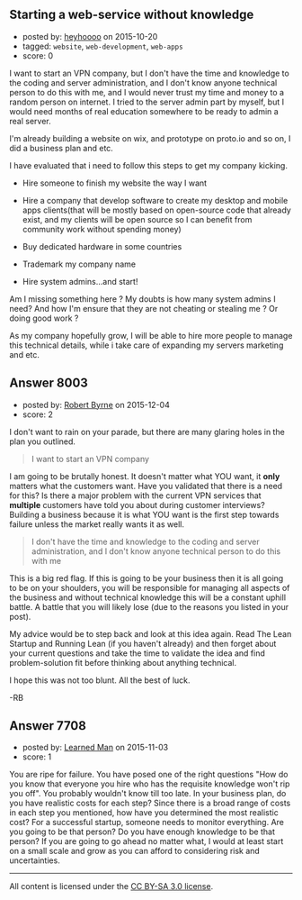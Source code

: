 ## Starting a web-service without knowledge

- posted by: [heyhoooo](https://stackexchange.com/users/7156167/heyhoooo) on 2015-10-20
- tagged: `website`, `web-development`, `web-apps`
- score: 0

I want to start an VPN company, but I don't have the time and knowledge to the coding and server administration, and I don't know anyone technical person to do this with me, and I would never trust my time and money to a random person on internet. I tried to the server admin part by myself, but I would need months of real education somewhere to be ready to admin a real server.

I'm already building a website on wix, and prototype on proto.io and so on, I did a business plan and etc.

I have evaluated that i need to follow this steps to get my company kicking.

- Hire someone to finish my website the way I want

- Hire a company that develop software to create my desktop and mobile apps clients(that will be mostly based on open-source code that already exist, and my clients will be open source so I can benefit from community work without spending money)

- Buy dedicated hardware in some countries

- Trademark my company name

- Hire system admins...and start!

Am I missing something here ? My doubts is how many system admins I need? And how I'm ensure that they are not cheating or stealing me ? Or doing good work ?

As my company hopefully grow, I will be able to hire more people to manage this technical details, while i take care of expanding my servers marketing and etc.


## Answer 8003

- posted by: [Robert Byrne](https://stackexchange.com/users/5232876/robert-byrne) on 2015-12-04
- score: 2

I don't want to rain on your parade, but there are many glaring holes in the plan you outlined.

> I want to start an VPN company

I am going to be brutally honest. It doesn't matter what YOU want, it **only** matters what the customers want. Have you validated that there is a need for this? Is there a major problem with the current VPN services that **multiple** customers have told you about during customer interviews? Building a business because it is what YOU want is the first step towards failure unless the market really wants it as well.

> I don't have the time and knowledge to the coding and server
> administration, and I don't know anyone technical person to do this
> with me

This is a big red flag. If this is going to be your business then it is all going to be on your shoulders, you will be responsible for managing all aspects of the business and without technical knowledge this will be a constant uphill battle. A battle that you will likely lose (due to the reasons you listed in your post).

My advice would be to step back and look at this idea again. Read The Lean Startup and Running Lean (if you haven't already) and then forget about your current questions and take the time to validate the idea and find problem-solution fit before thinking about anything technical.

I hope this was not too blunt. All the best of luck.

-RB




## Answer 7708

- posted by: [Learned Man](https://stackexchange.com/users/7236940/learned-man) on 2015-11-03
- score: 1

You are ripe for failure. You have posed one of the right questions "How do you know that everyone you hire who has the requisite knowledge won't rip you off". You probably wouldn't know till too late. In your business plan, do you have realistic costs for each step? Since there is a broad range of costs in each step you mentioned, how have you determined the most realistic cost? For a successful startup, someone needs to monitor everything. Are you going to be that person? Do you have enough knowledge to be that person? If you are going to go ahead no matter what, I would at least start on a small scale and grow as you can afford to considering risk and uncertainties.



---

All content is licensed under the [CC BY-SA 3.0 license](https://creativecommons.org/licenses/by-sa/3.0/).
